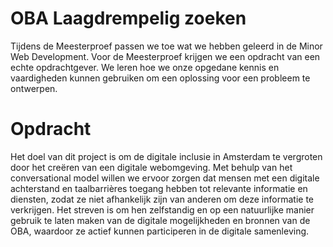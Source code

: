 # OBA Laagdrempelig zoeken


Tijdens de Meesterproef passen we toe wat we hebben geleerd in de Minor Web Development. Voor de Meesterproef krijgen we een opdracht van een echte opdrachtgever. We leren hoe we onze opgedane kennis en vaardigheden kunnen gebruiken om een ​​oplossing voor een probleem te ontwerpen.

# Opdracht
Het doel van dit project is om de digitale inclusie in Amsterdam te vergroten door het creëren van een digitale webomgeving. Met behulp van het conversational model willen we ervoor zorgen dat mensen met een digitale achterstand en taalbarrières toegang hebben tot relevante informatie en diensten, zodat ze niet afhankelijk zijn van anderen om deze informatie te verkrijgen. Het streven is om hen zelfstandig en op een natuurlijke manier gebruik te laten maken van de digitale mogelijkheden en bronnen van de OBA, waardoor ze actief kunnen participeren in de digitale samenleving.










